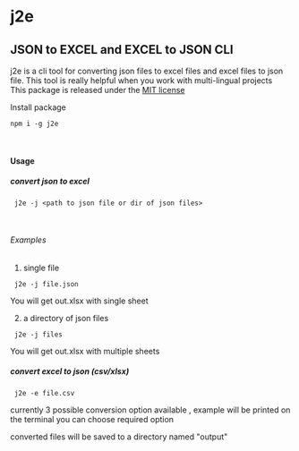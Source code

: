 # j2e
## JSON to EXCEL and EXCEL to JSON CLI 

j2e is a cli tool for converting json files to excel files and excel files to json file. This tool is really helpful when you work with multi-lingual projects <br>
This package is released under the [MIT license](https://github.com/mshahulpm/j2e/blob/main/License.md)<br>


Install package
```shell
npm i -g j2e
```
<br>

#### Usage 
##### convert json to excel 

```shell
 j2e -j <path to json file or dir of json files> 
```
<br>

###### Examples 

1. single file
```shell
 j2e -j file.json 
```

You will get out.xlsx with single sheet 

2. a directory of json files
```shell
 j2e -j files
```

You will get out.xlsx with multiple sheets 

##### convert excel to json (csv/xlsx)

```shell
 j2e -e file.csv  
```

currently 3 possible conversion option available , example will be printed on the terminal you can choose required option 

converted files will be saved to a directory named "output"
